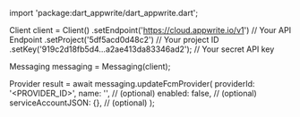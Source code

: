 import 'package:dart_appwrite/dart_appwrite.dart';

Client client = Client()
    .setEndpoint('https://cloud.appwrite.io/v1') // Your API Endpoint
    .setProject('5df5acd0d48c2') // Your project ID
    .setKey('919c2d18fb5d4...a2ae413da83346ad2'); // Your secret API key

Messaging messaging = Messaging(client);

Provider result = await messaging.updateFcmProvider(
    providerId: '<PROVIDER_ID>',
    name: '<NAME>', // (optional)
    enabled: false, // (optional)
    serviceAccountJSON: {}, // (optional)
);
